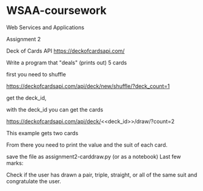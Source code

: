 # WSAA-coursework
Web Services and Applications 

Assignment 2

Deck of Cards API    https://deckofcardsapi.com/

Write a program that "deals" (prints out) 5 cards

first you need to shuffle

https://deckofcardsapi.com/api/deck/new/shuffle/?deck_count=1

get the deck_id, 

with the deck_id you can get the cards

https://deckofcardsapi.com/api/deck/<<deck_id>>/draw/?count=2

This example gets two cards

From there you need to print the value and the suit of each card.

save the file as assignment2-carddraw.py (or as a notebook)
Last few marks:

Check if the user has drawn a pair, triple, straight, or all of the same suit and congratulate the user.